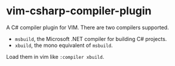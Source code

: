 vim-csharp-compiler-plugin
==========================

A C# compiler plugin for VIM.
There are two compilers supported.
* `msbuild`, the Microsoft .NET compiler for building C# projects.
* `xbuild`, the mono equivalent of `msbuild`.

Load them in vim like `:compiler xbuild`.

